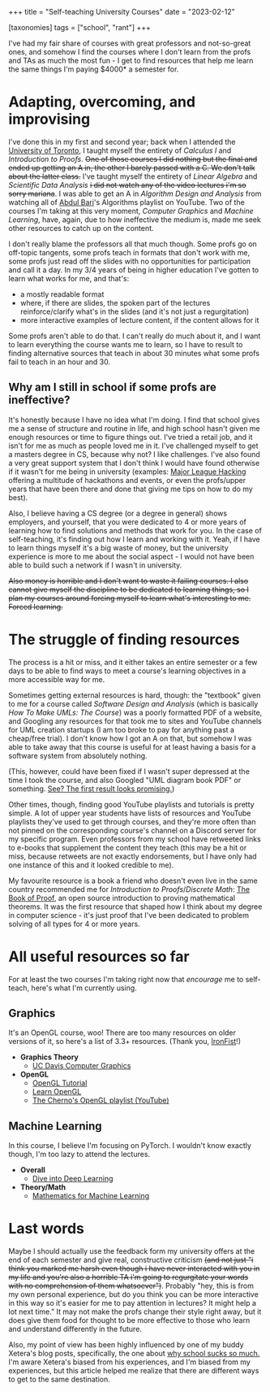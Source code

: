 +++
title = "Self-teaching University Courses"
date = "2023-02-12"

[taxonomies]
tags = ["school", "rant"]
+++

I've had my fair share of courses with great professors and not-so-great ones, and somehow I find the courses where I don't learn from the profs and TAs as much the most fun - I get to find resources that help me learn the same things I'm paying $4000\* a semester for.

# Adapting, overcoming, and improvising

I've done this in my first and second year; back when I attended the [University of Toronto](https://www.utoronto.ca/), I taught myself the entirety of *Calculus I* and *Introduction to Proofs*. ~~One of those courses I did nothing but the final and ended up getting an A in, the other I barely passed with a C. We don't talk about the latter class.~~ I've taught myself the entirety of *Linear Algebra* and *Scientific Data Analysis* ~~i did not watch any of the video lectures i'm so sorry mariana~~. I was able to get an A in *Algorithm Design and Analysis* from watching all of [Abdul Bari](https://www.youtube.com/playlist?list=PLDN4rrl48XKpZkf03iYFl-O29szjTrs_O)'s Algorithms playlist on YouTube. Two of the courses I'm taking at this very moment, *Computer Graphics* and *Machine Learning*, have, again, due to how ineffective the medium is, made me seek other resources to catch up on the content.

I don't really blame the professors all that much though. Some profs go on off-topic tangents, some profs teach in formats that don't work with me, some profs just read off the slides with no opportunities for participation and call it a day. In my 3/4 years of being in higher education I've gotten to learn what works for me, and that's:

- a mostly readable format
- where, if there are slides, the spoken part of the lectures reinforce/clarify what's in the slides (and it's not just a regurgitation)
- more interactive examples of lecture content, if the content allows for it

Some profs aren't able to do that. I can't really do much about it, and I want to learn everything the course wants me to learn, so I have to result to finding alternative sources that teach in about 30 minutes what some profs fail to teach in an hour and 30.

## Why am I still in school if some profs are ineffective?

It's honestly because I have no idea what I'm doing. I find that school gives me a sense of structure and routine in life, and high school hasn't given me enough resources or time to figure things out. I've tried a retail job, and it isn't for me as much as people loved me in it. I've challenged myself to get a masters degree in CS, because why not? I like challenges. I've also found a very great support system that I don't think I would have found otherwise if it wasn't for me being in university (examples: [Major League Hacking](https://mlh.io/) offering a multitude of hackathons and events, or even the profs/upper years that have been there and done that giving me tips on how to do my best). 

Also, I believe having a CS degree (or a degree in general) shows employers, and yourself, that you were dedicated to 4 or more years of learning how to find solutions and methods that work for you. In the case of self-teaching, it's finding out how I learn and working with it. Yeah, if I have to learn things myself it's a big waste of money, but the university experience is more to me about the social aspect - I would not have been able to build such a network if I wasn't in university.

~~Also money is horrible and I don't want to waste it failing courses. I also cannot give myself the discipline to be dedicated to learning things, so I plan my courses around forcing myself to learn what's interesting to me. Forced learning.~~

# The struggle of finding resources

The process is a hit or miss, and it either takes an entire semester or a few days to be able to find ways to meet a course's learning objectives in a more accessible way for me.

Sometimes getting external resources is hard, though: the "textbook" given to me for a course called *Software Design and Analysis* (which is basically *How To Make UMLs: The Course*) was a poorly formatted PDF of a website, and Googling any resources for that took me to sites and YouTube channels for UML creation startups (I am too broke to pay for anything past a cheap/free trial). I don't know how I got an A on that, but somehow I was able to take away that this course is useful for at least having a basis for a software system from absolutely nothing. 

(This, however, could have been fixed if I wasn't super depressed at the time I took the course, and also Googled "UML diagram book PDF" or something. [See? The first result looks promising.](https://modeling-languages.com/list-uml-books/))

Other times, though, finding good YouTube playlists and tutorials is pretty simple. A lot of upper year students have lists of resources and YouTube playlists they've used to get through courses, and they're more often than not pinned on the corresponding course's channel on a Discord server for my specific program. Even professors from my school have retweeted links to e-books that supplement the content they teach (this may be a hit or miss, because retweets are not exactly endorsements, but I have only had one instance of this and it looked credible to me). 

My favourite resource is a book a friend who doesn't even live in the same country recommended me for *Introduction to Proofs*/*Discrete Math*: [The Book of Proof](https://www.people.vcu.edu/~rhammack/BookOfProof/), an open source introduction to proving mathematical theorems. It was the first resource that shaped how I think about my degree in computer science - it's just proof that I've been dedicated to problem solving of all types for 4 or more years.

# All useful resources so far

For at least the two courses I'm taking right now that *encourage* me to self-teach, here's what I'm currently using.

## Graphics
It's an OpenGL course, woo! There are too many resources on older versions of it, so here's a list of 3.3+ resources. (Thank you, [IronFist](https://github.com/IronFistCA)!)
- **Graphics Theory**
	- [UC Davis Computer Graphics](https://www.youtube.com/playlist?list=PL_w_qWAQZtAZhtzPI5pkAtcUVgmzdAP8g)
- **OpenGL**
	- [OpenGL Tutorial](http://www.opengl-tutorial.org/)
	- [Learn OpenGL](https://learnopengl.com/)
	- [The Cherno's OpenGL playlist (YouTube)](https://youtu.be/W3gAzLwfIP0)

## Machine Learning
In this course, I believe I'm focusing on PyTorch. I wouldn't know exactly though, I'm too lazy to attend the lectures.
- **Overall**
	- [Dive into Deep Learning](http://d2l.ai/)
- **Theory/Math**
	- [Mathematics for Machine Learning](https://mml-book.github.io/)

# Last words

Maybe I should actually use the feedback form my university offers at the end of each semester and give real, constructive criticism ~~(and not just "i think you marked me harsh even though i have never interacted with you in my life and you're also a horrible TA i'm going to regurgitate your words with no comprehension of them whatsoever")~~. Probably "hey, this is from my own personal experience, but do you think you can be more interactive in this way so it's easier for me to pay attention in lectures? It might help a lot next time." It may not make the profs change their style right away, but it does give them food for thought to be more effective to those who learn and understand differently in the future.

Also, my point of view has been highly influenced by one of my buddy Xetera's blog posts, specifically, the one about [why school sucks so much.](https://xetera.dev/why-does-school-suck-so-much/) I'm aware Xetera's biased from his experiences, and I'm biased from my experiences, but this article helped me realize that there are different ways to get to the same destination.
